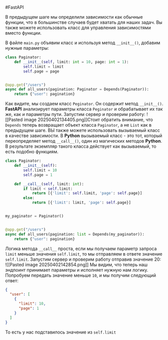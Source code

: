 #FastAPI 

В предыдущем шаге мы определили зависимости как обычные функции, что в большинстве случаев будет хватать для наших задач. Вы также можете использовать класс для управления зависимостями вместо функции.

В файле `main.py` объявим класс и используя метод `__init__()`, добавим нужные параметры:
```python
class Paginator:
    def __init__(self, limit: int = 10, page: int = 1):
        self.limit = limit
        self.page = page


@app.get("/users")
async def all_users(pagination: Paginator = Depends(Paginator)):
    return {"user": pagination}
```
Как видите, мы создаем класс `Peginator`. Он содержит метод `__init__()`. **FastAPI** анализирует параметры класса `Peginator` и обрабатывает их так же, как и параметры пути. Запустим сервер и проверим работу:
![[Pasted image 20250402134405.png]]Стоит обратить внимание, что `Depends` теперь возвращает объект класса `Paginator`, а не `List` как в предыдущем шаге. ВЫ также можете использовать вызываемый класс в качестве зависимости. В **Python** вызываемый класс - это тот, который переопределяет метод `__call__()`, один из магических методов **Python**. В результате экземпляр такого класса действует как вызываемый, то есть подобно функциям.
```python
class Paginator:
    def __init__(self):
        self.limit = 10
        self.page = 1

    def __call__(self, limit: int):
        if limit < self.limit:
            return [{'limit': self.limit, 'page': self.page}]
        else:
            return [{'limit': limit, 'page': self.page}]


my_paginator = Paginator()


@app.get("/users")
async def all_users(pagination: list = Depends(my_paginator)):
    return {"user": pagination}
```
Логика метода `__call__` проста, если мы получаем параметр запроса `limit` меньше значения `self.limit`, то мы отправляем в ответе значение `self.limit`. Запустим сервер и проверим работу отправив значение 20:
![[Pasted image 20250402142854.png]]
Мы видим, что теперь наш эндпоинт принимает параметры и исполняет нужную нам логику. Попробуем передать значение меньше `10`, и мы получим следующий ответ:
```json
{
  "user": [
    {
      "limit": 10,
      "page": 1
    }
  ]
}
```
То есть у нас подставилось значение из `self.limit`